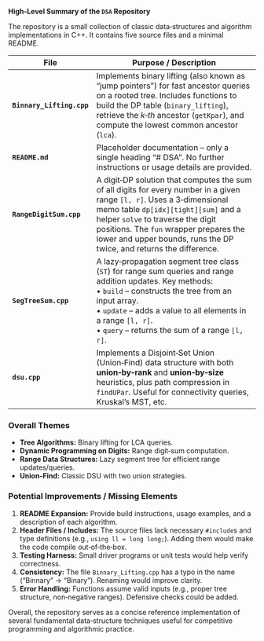 **High‑Level Summary of the `DSA` Repository**

The repository is a small collection of classic data‑structures and algorithm implementations in C++. It contains five source files and a minimal README.

| File | Purpose / Description |
|------|------------------------|
| **`Binnary_Lifting.cpp`** | Implements binary lifting (also known as “jump pointers”) for fast ancestor queries on a rooted tree. Includes functions to build the DP table (`binary_lifting`), retrieve the *k‑th* ancestor (`getKpar`), and compute the lowest common ancestor (`lca`). |
| **`README.md`** | Placeholder documentation – only a single heading “# DSA”. No further instructions or usage details are provided. |
| **`RangeDigitSum.cpp`** | A digit‑DP solution that computes the sum of all digits for every number in a given range `[l, r]`. Uses a 3‑dimensional memo table `dp[idx][tight][sum]` and a helper `solve` to traverse the digit positions. The `fun` wrapper prepares the lower and upper bounds, runs the DP twice, and returns the difference. |
| **`SegTreeSum.cpp`** | A lazy‑propagation segment tree class (`ST`) for range sum queries and range addition updates. Key methods: <br>• `build` – constructs the tree from an input array. <br>• `update` – adds a value to all elements in a range `[l, r]`. <br>• `query` – returns the sum of a range `[l, r]`. |
| **`dsu.cpp`** | Implements a Disjoint‑Set Union (Union‑Find) data structure with both **union‑by‑rank** and **union‑by‑size** heuristics, plus path compression in `findUPar`. Useful for connectivity queries, Kruskal’s MST, etc. |

### Overall Themes
- **Tree Algorithms:** Binary lifting for LCA queries.
- **Dynamic Programming on Digits:** Range digit‑sum computation.
- **Range Data Structures:** Lazy segment tree for efficient range updates/queries.
- **Union‑Find:** Classic DSU with two union strategies.

### Potential Improvements / Missing Elements
1. **README Expansion:** Provide build instructions, usage examples, and a description of each algorithm.
2. **Header Files / Includes:** The source files lack necessary `#include`s and type definitions (e.g., `using ll = long long;`). Adding them would make the code compile out‑of‑the‑box.
3. **Testing Harness:** Small driver programs or unit tests would help verify correctness.
4. **Consistency:** The file `Binnary_Lifting.cpp` has a typo in the name (“Binnary” → “Binary”). Renaming would improve clarity.
5. **Error Handling:** Functions assume valid inputs (e.g., proper tree structure, non‑negative ranges). Defensive checks could be added.

Overall, the repository serves as a concise reference implementation of several fundamental data‑structure techniques useful for competitive programming and algorithmic practice.
